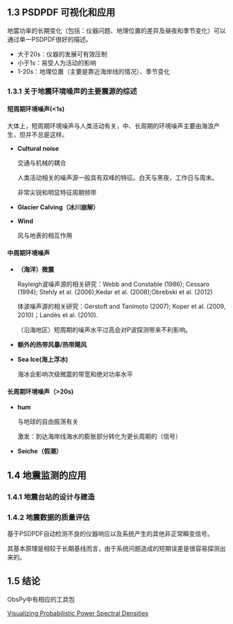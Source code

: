 ## 1.3 PSDPDF 可视化和应用

地震功率的长期变化（包括：仪器问题、地理位置的差异及昼夜和季节变化）可以通过单一PSDPDF很好的描述。



- 大于20s：仪器的发展可有效压制
- 小于1s：易受人为活动的影响
- 1-20s：地理位置（主要是靠近海岸线的情况）、季节变化



### 1.3.1 关于地震环境噪声的主要震源的综述

#### 短周期环境噪声(<1s)

大体上，短周期环境噪声与人类活动有关，中、长周期的环境噪声主要由海浪产生，但并不总是这样。

- **Cultural noise**

  交通与机械的耦合

  人类活动相关的噪声源一般具有双峰的特征。白天与黑夜，工作日与周末。

  非常尖锐和明显特征周期频带

- **Glacier Calving（冰川崩解）**

- **Wind**

  风与地表的相互作用

#### 中周期环境噪声

- **（海洋）微震**

  Rayleigh波噪声源的相关研究：Webb and Constable (1986); Cessaro (1994); Stehly et al. (2006);Kedar et al. (2008);Obrebski et al. (2012)

  体波噪声源的相关研究：Gerstoft and Tanimoto (2007); Koper et al. (2009, 2010)；Landès et al. (2010).

  （沿海地区）短周期的噪声水平过高会对P波探测带来不利影响。

- **额外的热带风暴/热带飓风**

- **Sea Ice(海上浮冰)**

  海冰会影响次级微震的带宽和绝对功率水平

#### 长周期环境噪声（>20s)

- **hum**

  与地球的自由振荡有关

  激发：到达海岸线海水的膨胀部分转化为更长周期的（信号）

- **Seiche（假潮）**

## 1.4 地震监测的应用

### 1.4.1 地震台站的设计与建造



### 1.4.2 地震数据的质量评估

基于PSDPDF自动检测不良的仪器响应以及系统产生的其他非正常瞬变信号。

其基本原理是相较于长期基线而言，由于系统问题造成的短期误差是很容易探测出来的。

## 1.5 结论

ObsPy中有相应的工具包

[Visualizing Probabilistic Power Spectral Densities](https://docs.obspy.org/tutorial/code_snippets/probabilistic_power_spectral_density.html)